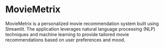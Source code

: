 # MovieMetrix
MovieMetrix is a personalized movie recommendation system built using Streamlit. The application leverages natural language processing (NLP) techniques and machine learning to provide tailored movie recommendations based on user preferences and mood.
